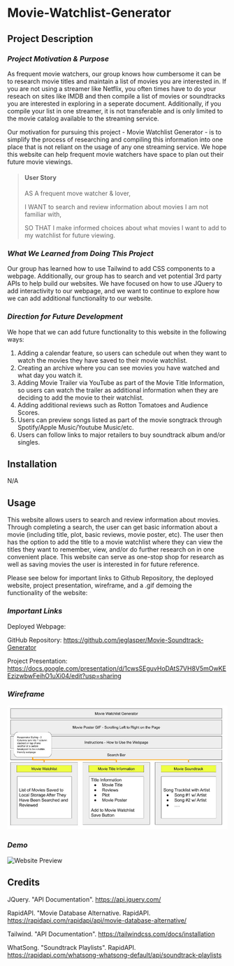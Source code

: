 # Movie-Watchlist-Generator

## **Project Description**

### *Project Motivation & Purpose*

As frequent movie watchers, our group knows how cumbersome it can be to research movie titles and maintain a list of movies you are interested in. If you are not using a streamer like Netflix, you often times have to do your reseach on sites like IMDB and then compile a list of movies or soundtracks you are interested in exploring in a seperate document. Additionally, if you compile your list in one streamer, it is not transferable and is only limited to the movie catalog available to the streaming service.

Our motivation for pursuing this project - Movie Watchlist Generator - is to simplify the process of researching and compiling this information into one place that is not reliant on the usage of any one streaming service. We hope this website can help frequent movie watchers have space to plan out their future movie viewings.

>#### **User Story**  
>
>AS A frequent move watcher & lover,
>
>I WANT to search and review information about movies I am not familiar with,
>
>SO THAT I make informed choices about what movies I want to add to my watchlist for future viewing.

### *What We Learned from Doing This Project*

Our group has learned how to use Tailwind to add CSS components to a webpage. Additionally, our group has to search and vet potential 3rd party APIs to help build our websites. We have focused on how to use JQuery to add interactivity to our webpage, and we want to continue to explore how we can add additional functionality to our website.

### *Direction for Future Development*

We hope that we can add future functionality to this website in the following ways:

1. Adding a calendar feature, so users can schedule out when they want to watch the movies they have saved to their movie watchlist.
2. Creating an archive where you can see movies you have watched and what day you watch it.
3. Adding Movie Trailer via YouTube as part of the Movie Title Information, so users can watch the trailer as additional information when they are deciding to add the movie to their watchlist.
4. Adding additional reviews such as Rotton Tomatoes and Audience Scores.
5. Users can preview songs listed as part of the movie songtrack through Spotify/Apple Music/Youtube Music/etc.
6. Users can follow links to major retailers to buy soundtrack album and/or singles.

## **Installation**

N/A

## **Usage**

This website allows users to search and review information about movies. Through completing a search, the user can get basic information about a movie (including title, plot, basic reviews, movie poster, etc). The user then has the option to add the title to a movie watchlist where they can view the titles they want to remember, view, and/or do further research on in one convenient place. This website can serve as one-stop shop for research as well as saving movies the user is interested in for future reference. 

Please see below for important links to Github Repository, the deployed website, project presentation, wireframe, and a .gif demoing the functionality of the website:

### *Important Links*

Deployed Webpage:

GitHub Repository: https://github.com/jeglasper/Movie-Soundtrack-Generator

Project Presentation: https://docs.google.com/presentation/d/1cwsSEguvHoDAtS7VH8V5mOwKEEzizwbwFeihO1uXi04/edit?usp=sharing

### *Wireframe*

![Project Wireframe](./assets/images/Group%209%20-%20Project%201%20-%20Wireframe.jpg)

### *Demo*

![Website Preview]()

## **Credits**

JQuery. "API Documentation". https://api.jquery.com/

RapidAPI. "Movie Database Alternative. RapidAPI. https://rapidapi.com/rapidapi/api/movie-database-alternative/

Tailwind. "API Documentation". https://tailwindcss.com/docs/installation

WhatSong. "Soundtrack Playlists". RapidAPI. https://rapidapi.com/whatsong-whatsong-default/api/soundtrack-playlists



